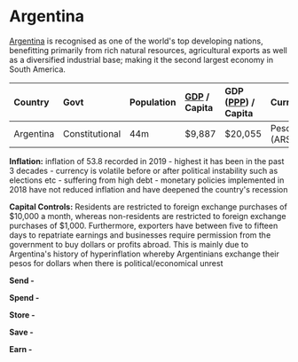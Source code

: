# Argentina

[Argentina](https://en.wikipedia.org/wiki/Argentina) is recognised as one of the world's top developing nations, benefitting primarily from rich natural resources, agricultural exports as well as a diversified industrial base; making it the second largest economy in South America. 

| **Country** | Govt | Population | [GDP](https://en.wikipedia.org/wiki/Gross_domestic_product) / Capita | GDP \([PPP](https://en.wikipedia.org/wiki/Purchasing_power_parity)\) / Capita | Currency | Capital Controls |
| :--- | :--- | :--- | :--- | :--- | :--- | :--- |
| Argentina | Constitutional  | 44m | $9,887 | $20,055 | Peso \(ARS\) | Yes |

**Inflation:** inflation of 53.8 recorded in 2019 - highest it has been in the past 3 decades - currency is volatile before or after political instability such as elections etc - suffering from high debt - monetary policies implemented in 2018 have not reduced inflation and have deepened the country's recession

**Capital Controls:** Residents are restricted to foreign exchange purchases of $10,000 a month, whereas non-residents are restricted to foreign exchange purchases of $1,000. Furthermore, exporters have between five to fifteen days to repatriate earnings and businesses require permission from the government to buy dollars or profits abroad. This is mainly due to Argentina's history of hyperinflation whereby Argentinians exchange their pesos for dollars when there is political/economical unrest

**Send -** 

**Spend -** 

**Store -** 

**Save -** 

**Earn -** 

